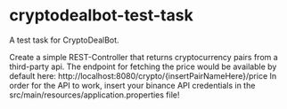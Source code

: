 # cryptodealbot-test-task
A test task for CryptoDealBot.

Create a simple REST-Controller that returns cryptocurrency pairs from a third-party api.
The endpoint for fetching the price would be available by default here: http://localhost:8080/crypto/{insertPairNameHere}/price 
In order for the API to work, insert your binance API credentials in the src/main/resources/application.properties file!